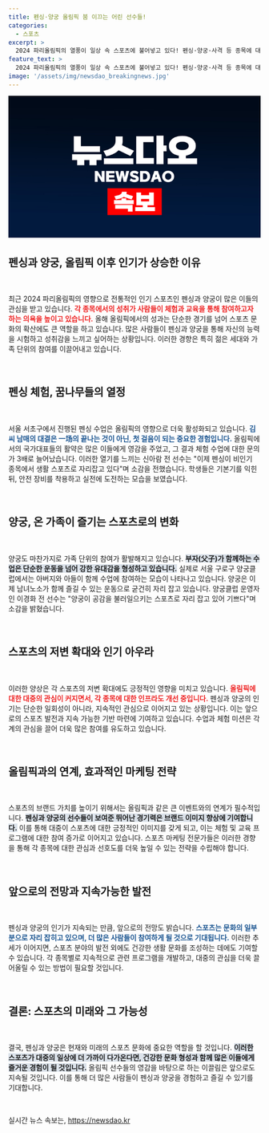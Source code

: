 ```yaml
---
title: 펜싱·양궁 올림픽 붐 이끄는 어린 선수들!
categories:
  - 스포츠
excerpt: >
  2024 파리올림픽의 열풍이 일상 속 스포츠에 불어넣고 있다! 펜싱·양궁·사격 등 종목에 대한 관심이 폭발적으로 증가하며, 가족과 함께 즐길 수 있는 체험 문의가 3배로 늘어나고 있다.
feature_text: >
  2024 파리올림픽의 열풍이 일상 속 스포츠에 불어넣고 있다! 펜싱·양궁·사격 등 종목에 대한 관심이 폭발적으로 증가하며, 가족과 함께 즐길 수 있는 체험 문의가 3배로 늘어나고 있다.
image: '/assets/img/newsdao_breakingnews.jpg'
---
```


<p><img src="/assets/img/newsdao_breakingnews.jpg" alt="koreaapp 속보" /></p>

<h2 data-ke-size="size26">펜싱과 양궁, 올림픽 이후 인기가 상승한 이유</h2>

<p data-ke-size="size16">&nbsp;</p>

<p>최근 2024 파리올림픽의 영향으로 전통적인 인기 스포츠인 펜싱과 양궁이 많은 이들의 관심을 받고 있습니다. <b><span style="color: #ee2323;">각 종목에서의 성취가 사람들이 체험과 교육을 통해 참여하고자 하는 의욕을 높이고 있습니다.</span></b> 올해 올림픽에서의 성과는 단순한 경기를 넘어 스포츠 문화의 확산에도 큰 역할을 하고 있습니다. 많은 사람들이 펜싱과 양궁을 통해 자신의 능력을 시험하고 성취감을 느끼고 싶어하는 상황입니다. 이러한 경향은 특히 젊은 세대와 가족 단위의 참여를 이끌어내고 있습니다. </p>

<p data-ke-size="size16">&nbsp;</p>

<h2 data-ke-size="size26">펜싱 체험, 꿈나무들의 열정</h2>

<p data-ke-size="size16">&nbsp;</p>

<p>서울 서초구에서 진행된 펜싱 수업은 올림픽의 영향으로 더욱 활성화되고 있습니다. <b><span style="color: #1a5490;">김씨 남매의 대결은 一场의 끝나는 것이 아닌, 첫 걸음이 되는 중요한 경험입니다.</span></b> 올림픽에서의 국가대표들의 활약은 많은 이들에게 영감을 주었고, 그 결과 체험 수업에 대한 문의가 3배로 늘어났습니다. 이러한 열기를 느끼는 신아람 전 선수는 "이제 펜싱이 비인기 종목에서 생활 스포츠로 자리잡고 있다"며 소감을 전했습니다. 학생들은 기본기를 익힌 뒤, 안전 장비를 착용하고 실전에 도전하는 모습을 보였습니다.</p>

<p data-ke-size="size16">&nbsp;</p>

<h2 data-ke-size="size26">양궁, 온 가족이 즐기는 스포츠로의 변화</h2>

<p data-ke-size="size16">&nbsp;</p>

<p>양궁도 마찬가지로 가족 단위의 참여가 활발해지고 있습니다. <b><span style="background-color: #21538527;">부자(父子)가 함께하는 수업은 단순한 운동을 넘어 강한 유대감을 형성하고 있습니다.</span></b> 실제로 서울 구로구 양궁클럽에서는 아버지와 아들이 함께 수업에 참여하는 모습이 나타나고 있습니다. 양궁은 이제 남녀노소가 함께 즐길 수 있는 운동으로 굳건히 자리 잡고 있습니다. 양궁클럽 운영자인 이경화 전 선수는 "양궁이 공감을 불러일으키는 스포츠로 자리 잡고 있어 기쁘다"며 소감을 밝혔습니다.</p>

<p data-ke-size="size16">&nbsp;</p>

<h2 data-ke-size="size26">스포츠의 저변 확대와 인기 아우라</h2>

<p data-ke-size="size16">&nbsp;</p>

<p>이러한 양상은 각 스포츠의 저변 확대에도 긍정적인 영향을 미치고 있습니다. <b><span style="color: #ee2323;">올림픽에 대한 대중의 관심이 커지면서, 각 종목에 대한 인프라도 개선 중입니다.</span></b> 펜싱과 양궁의 인기는 단순한 일회성이 아니라, 지속적인 관심으로 이어지고 있는 상황입니다. 이는 앞으로의 스포츠 발전과 지속 가능한 기반 마련에 기여하고 있습니다. 수업과 체험 미션은 각계의 관심을 끌어 더욱 많은 참여를 유도하고 있습니다.</p>

<p data-ke-size="size16">&nbsp;</p>

<h2 data-ke-size="size26">올림픽과의 연계, 효과적인 마케팅 전략</h2>

<p data-ke-size="size16">&nbsp;</p>

<p>스포츠의 브랜드 가치를 높이기 위해서는 올림픽과 같은 큰 이벤트와의 연계가 필수적입니다. <b><span style="background-color: #21538527;">펜싱과 양궁의 선수들이 보여준 뛰어난 경기력은 브랜드 이미지 향상에 기여합니다.</span></b> 이를 통해 대중이 스포츠에 대한 긍정적인 이미지를 갖게 되고, 이는 체험 및 교육 프로그램에 대한 참여 증가로 이어지고 있습니다. 스포츠 마케팅 전문가들은 이러한 경향을 통해 각 종목에 대한 관심과 선호도를 더욱 높일 수 있는 전략을 수립해야 합니다.</p>

<p data-ke-size="size16">&nbsp;</p>

<h2 data-ke-size="size26">앞으로의 전망과 지속가능한 발전</h2>

<p data-ke-size="size16">&nbsp;</p>

<p>펜싱과 양궁의 인기가 지속되는 만큼, 앞으로의 전망도 밝습니다. <b><span style="color: #1a5490;">스포츠는 문화의 일부분으로 자리 잡히고 있으며, 더 많은 사람들이 참여하게 될 것으로 기대됩니다.</span></b> 이러한 추세가 이어지면, 스포츠 분야의 발전 외에도 건강한 생활 문화를 조성하는 데에도 기여할 수 있습니다. 각 종목별로 지속적으로 관련 프로그램을 개발하고, 대중의 관심을 더욱 끌어올릴 수 있는 방법이 필요할 것입니다. </p>

<p data-ke-size="size16">&nbsp;</p>

<h2 data-ke-size="size26">결론: 스포츠의 미래와 그 가능성</h2>

<p data-ke-size="size16">&nbsp;</p>

<p>결국, 펜싱과 양궁은 현재와 미래의 스포츠 문화에 중요한 역할을 할 것입니다. <b><span style="background-color: #21538527;">이러한 스포츠가 대중의 일상에 더 가까이 다가온다면, 건강한 문화 형성과 함께 많은 이들에게 즐거운 경험이 될 것입니다.</span></b> 올림픽 선수들의 영감을 바탕으로 하는 이끌림은 앞으로도 지속될 것입니다. 이를 통해 더 많은 사람들이 펜싱과 양궁을 경험하고 즐길 수 있기를 기대합니다. </p>

<p data-ke-size="size16">&nbsp;</p>
실시간 뉴스 속보는, <a href="https://newsdao.kr" rel="dofollow">https://newsdao.kr</a>


